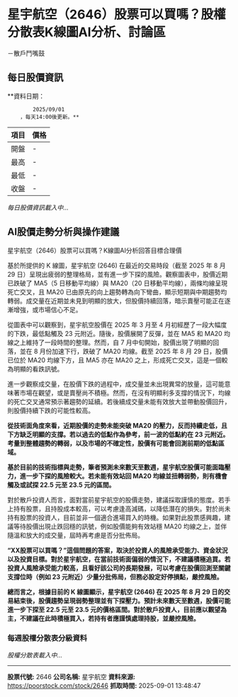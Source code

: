 # 星宇航空（2646）股票可以買嗎？股權分散表K線圖AI分析、討論區
－散戶鬥嘴鼓

## 每日股價資訊

**資料日期：
        
            2025/09/01
        ，每天14:00後更新。**

| 項目 | 價格 |
|------|------|
| 開盤 | - |
| 最高 | - |
| 最低 | - |
| 收盤 | - |

*每日股價資訊載入中...*

## AI股價走勢分析與操作建議

星宇航空（2646）股票可以買嗎？K線圖AI分析回答目標合理價

基於所提供的 K 線圖，星宇航空 (2646) 在最近的交易時段（截至 2025 年 8 月 29 日）呈現出疲弱的整理格局，並有進一步下探的風險。觀察圖表中，股價近期已跌破了 MA5（5 日移動平均線）與 MA20（20 日移動平均線），兩條均線呈現死亡交叉，且 MA20 已由原先的向上趨勢轉為向下彎曲，顯示短期與中期趨勢均轉弱。成交量在近期並未見到明顯的放大，但股價持續回落，暗示賣壓可能正在逐漸增強，或市場信心不足。

從圖表中可以觀察到，星宇航空股價在 2025 年 3 月至 4 月初經歷了一段大幅度的下跌，最低點觸及 23 元附近。隨後，股價展開了反彈，並在 MA5 和 MA20 均線之上維持了一段時間的整理。然而，自 7 月中旬開始，股價出現了明顯的回落，並在 8 月份加速下行，跌破了 MA20 均線。截至 2025 年 8 月 29 日，股價已位於 MA20 均線下方，且 MA5 亦在 MA20 之上，形成死亡交叉，這是一個較為明顯的看跌訊號。

進一步觀察成交量，在股價下跌的過程中，成交量並未出現異常的放量，這可能意味著市場在觀望，或是賣壓尚不積極。然而，在沒有明顯利多支撐的情況下，均線的死亡交叉通常預示著趨勢的延續。若後續成交量未能有效放大並帶動股價回升，則股價持續下跌的可能性較高。

**從技術面角度來看，近期股價的走勢未能突破 MA20 的壓力，反而持續走低，且下方缺乏明顯的支撐。若以過去的低點作為參考，前一波的低點約在 23 元附近。考量到整體趨勢的轉弱，以及市場的不確定性，股價有可能會回測前期的低點區域。**

**基於目前的技術指標與走勢，筆者預測未來數天至數週，星宇航空股價可能面臨壓力，進一步下探的風險較大。若未能有效站回 MA20 均線並扭轉弱勢，則有機會觸及或試探 22.5 元至 23.5 元的區間。**

對於散戶投資人而言，面對當前星宇航空的股價走勢，建議採取謹慎的態度。若手上持有股票，且持股成本較高，可以考慮逢高減碼，以降低潛在的損失。對於尚未持有股票的投資人，目前並非一個適合進場買入的時機。如果對此股票感興趣，建議等待股價出現止跌回穩的訊號，例如股價能夠有效站穩 MA20 均線之上，並伴隨溫和放大的成交量，屆時再考慮是否分批佈局。

**“XX股票可以買嗎？”這個問題的答案，取決於投資人的風險承受能力、資金狀況以及投資目標。對於星宇航空，在當前技術面偏弱的情況下，不建議積極追買。若投資人風險承受能力較高，且看好該公司的長期發展，可以考慮在股價回測至關鍵支撐位時（例如 23 元附近）少量分批佈局，但務必設定好停損點，嚴控風險。**

**總而言之，根據目前的 K 線圖顯示，星宇航空 (2646) 在 2025 年 8 月 29 日的交易結束後，股價趨勢呈現弱勢整理並有下探壓力。預計未來數天至數週，股價可能進一步下探至 22.5 元至 23.5 元的價格區間。對於散戶投資人，目前應以觀望為主，不建議在此時積極買入，若持有者應謹慎處理持股，並嚴控風險。**

### 每週股權分散表分級資料

*股權分散表載入中...*

---

**股票代號:** 2646
**公司名稱:** 星宇航空
**資料來源:** https://poorstock.com/stock/2646
**抓取時間:** 2025-09-01 13:48:47